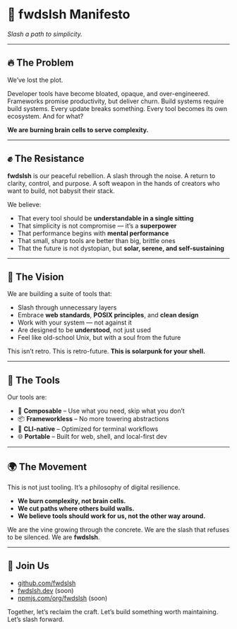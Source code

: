 # 🌿 fwdslsh Manifesto

*Slash a path to simplicity.*

---

## 🔥 The Problem

We’ve lost the plot.

Developer tools have become bloated, opaque, and over-engineered.
Frameworks promise productivity, but deliver churn.
Build systems require build systems.
Every update breaks something.
Every tool becomes its own ecosystem.
And for what?

**We are burning brain cells to serve complexity.**

---

## ✊ The Resistance

**fwdslsh** is our peaceful rebellion.
A slash through the noise.
A return to clarity, control, and purpose.
A soft weapon in the hands of creators who want to build, not babysit their stack.

We believe:

* That every tool should be **understandable in a single sitting**
* That simplicity is not compromise — it’s a **superpower**
* That performance begins with **mental performance**
* That small, sharp tools are better than big, brittle ones
* That the future is not dystopian, but **solar, serene, and self-sustaining**

---

## 🌱 The Vision

We are building a suite of tools that:

* Slash through unnecessary layers
* Embrace **web standards**, **POSIX principles**, and **clean design**
* Work with your system — not against it
* Are designed to be **understood**, not just used
* Feel like old-school Unix, but with a soul from the future

This isn’t retro. This is retro-future.
**This is solarpunk for your shell.**

---

## 🧪 The Tools

Our tools are:

* 🔧 **Composable** – Use what you need, skip what you don’t
* 📦 **Frameworkless** – No more towering abstractions
* 🐚 **CLI-native** – Optimized for terminal workflows
* 🌐 **Portable** – Built for web, shell, and local-first dev

---

## 🌍 The Movement

This is not just tooling.
It’s a philosophy of digital resilience.

* **We burn complexity, not brain cells.**
* **We cut paths where others build walls.**
* **We believe tools should work for us, not the other way around.**

We are the vine growing through the concrete.
We are the slash that refuses to be silenced.
We are **fwdslsh**.

---

## 📣 Join Us

* [github.com/fwdslsh](https://github.com/fwdslsh)
* [fwdslsh.dev](https://fwdslsh.dev) (soon)
* [npmjs.com/org/fwdslsh](https://npmjs.com/org/fwdslsh) (soon)

Together, let’s reclaim the craft.
Let’s build something worth maintaining.
Let’s slash forward.
